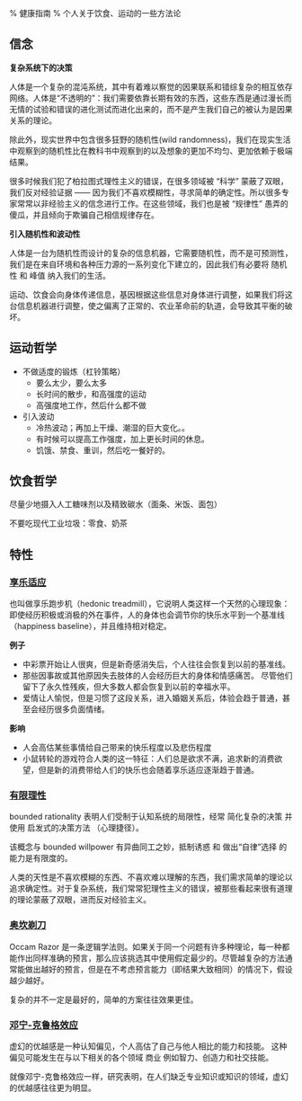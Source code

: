 % 健康指南
% 个人关于饮食、运动的一些方法论

## 信念

__复杂系统下的决策__

人体是一个复杂的混沌系统，其中有着难以察觉的因果联系和错综复杂的相互依存网络。人体是“不透明的”：我们需要依靠长期有效的东西，这些东西是通过漫长而无情的试验和错误的进化测试而进化出来的，而不是产生我们自己的被认为是因果关系的理论。

除此外，现实世界中包含很多狂野的随机性(wild randomness)，我们在现实生活中观察到的随机性比在教科书中观察到的以及想象的更加不均匀、更加依赖于极端结果。

很多时候我们犯了柏拉图式理性主义的错误，在很多领域被 “科学” 蒙蔽了双眼，我们反对经验证据 —— 因为我们不喜欢模糊性，寻求简单的确定性。所以很多专家常常以非经验主义的信念进行工作。在这些领域，我们也是被 “规律性” 愚弄的傻瓜，并且倾向于欺骗自己相信规律存在。

__引入随机性和波动性__

人体是一台为随机性而设计的复杂的信息机器，它需要随机性，而不是可预测性，我们是在来自环境和各种压力源的一系列变化下建立的，因此我们有必要将 随机性 和 峰值 纳入我们的生活。

运动、饮食会向身体传递信息，基因根据这些信息对身体进行调整，如果我们将这台信息机器进行调整，使之偏离了正常的、农业革命前的轨道，会导致其平衡的破坏。

## 运动哲学

- 不做适度的锻炼（杠铃策略）
    - 要么太少，要么太多
    - 长时间的散步，和高强度的运动
    - 高强度地工作，然后什么都不做
- 引入波动
    - 冷热波动；再加上干燥、潮湿的巨大变化。。
    - 有时候可以提高工作强度，加上更长时间的休息。
    - 饥饿、禁食、重训，然后吃一餐好的。

## 饮食哲学

尽量少地摄入人工糖味剂以及精致碳水（面条、米饭、面包）

不要吃现代工业垃圾：零食、奶茶

## 特性

### [享乐适应](https://fourweekmba.com/hedonic-treadmill/)

也叫做享乐跑步机（hedonic treadmill），它说明人类这样一个天然的心理现象：即使经历积极或消极的外在事件，人的身体也会调节你的快乐水平到一个基准线（happiness baseline），并且维持相对稳定。

__例子__

- 中彩票开始让人很爽，但是新奇感消失后，个人往往会恢复到以前的基准线。
- 那些因事故或其他原因失去肢体的人会经历巨大的身体和情感痛苦。 尽管他们留下了永久性残疾，但大多数人都会恢复到以前的幸福水平。
- 爱情让人愉悦，但是习惯了这段关系，进入婚姻关系后，体验会趋于普通，甚至会经历很多负面情绪。

__影响__

- 人会高估某些事情给自己带来的快乐程度以及悲伤程度
- 小鼠转轮的游戏符合人类的这一特征：人们总是欲求不满，追求新的消费欲望，但是新的消费带给人们的快乐也会随着享乐适应逐渐趋于普通。

### [有限理性](https://fourweekmba.com/bounded-rationality/)

bounded rationality 表明人们受制于认知系统的局限性，经常 简化复杂的决策 并使用 启发式的决策方法 （心理捷径）。

该概念与 bounded willpower 有异曲同工之妙，抵制诱惑 和 做出“自律”选择 的能力是有限度的。

人类的天性是不喜欢模糊的东西、不喜欢难以理解的东西，我们需求简单的理论以追求确定性。对于复杂系统，我们常常犯理性主义的错误，被那些看起来很有道理的理论蒙蔽了双眼，进而反对经验主义。

### [奥坎剃刀](https://fourweekmba.com/occams-razor/)

Occam Razor 是一条逻辑学法则。如果关于同一个问题有许多种理论，每一种都能作出同样准确的预言，那么应该挑选其中使用假定最少的。尽管越复杂的方法通常能做出越好的预言，但是在不考虑预言能力（即结果大致相同）的情况下，假设越少越好。

复杂的并不一定是最好的，简单的方案往往效果更佳。

### [邓宁-克鲁格效应](https://fourweekmba.com/dunning-kruger-effect/)

虚幻的优越感是一种认知偏见，个人高估了自己与他人相比的能力和技能。 这种偏见可能发生在与以下相关的各个领域 商业 例如智力、创造力和社交技能。

就像邓宁-克鲁格效应一样，研究表明，在人们缺乏专业知识或知识的领域，虚幻的优越感往往更为明显。
